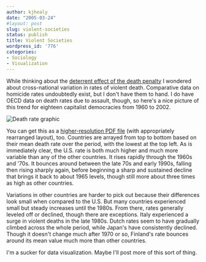 ```yaml
---
author: kjhealy
date: "2005-03-24"
#layout: post
slug: violent-societies
status: publish
title: Violent Societies
wordpress_id: '776'
categories:
- Sociology
- Visualization
---
```


While thinking about the [deterrent effect of the death penalty](http://crookedtimber.org/2005/03/24/deterrence-and-the-death-penalty/) I wondered about cross-national variation in rates of violent death. Comparative data on homicide rates undoubtedly exist, but I don't have them to hand. I do have OECD data on death rates due to assault, though, so here's a nice picture of this trend for eighteen capitalist democracies from 1960 to 2002.

![Death rate graphic](http://www.kieranhealy.org/files/misc/assault-yr-long.png)

You can get this as a [higher-resolution PDF file](http://www.kieranhealy.org/files/misc/assault-yr.pdf) (with appropriately rearranged layout), too. Countries are arrayed from top to bottom based on their mean death rate over the period, with the lowest at the top left. As is immediately clear, the U.S. rate is both much higher and much more variable than any of the other countries. It rises rapidly through the 1960s and '70s. It bounces around between the late 70s and early 1990s, falling then rising sharply again, before beginning a sharp and sustained decline that brings it back to about 1965 levels, though still more about three times as high as other countries.

Variations in other countries are harder to pick out because their differences look small when compared to the U.S. But many countries experienced small but steady increases until the 1980s. From there, rates generally leveled off or declined, though there are exceptions. Italy experienced a surge in violent deaths in the late 1980s. Dutch rates seem to have gradually climbed across the whole period, while Japan's have consistently declined. Though it doesn't change much after 1970 or so, Finland's rate bounces around its mean value much more than other countries.

I'm a sucker for data visualization. Maybe I'll post more of this sort of thing.
